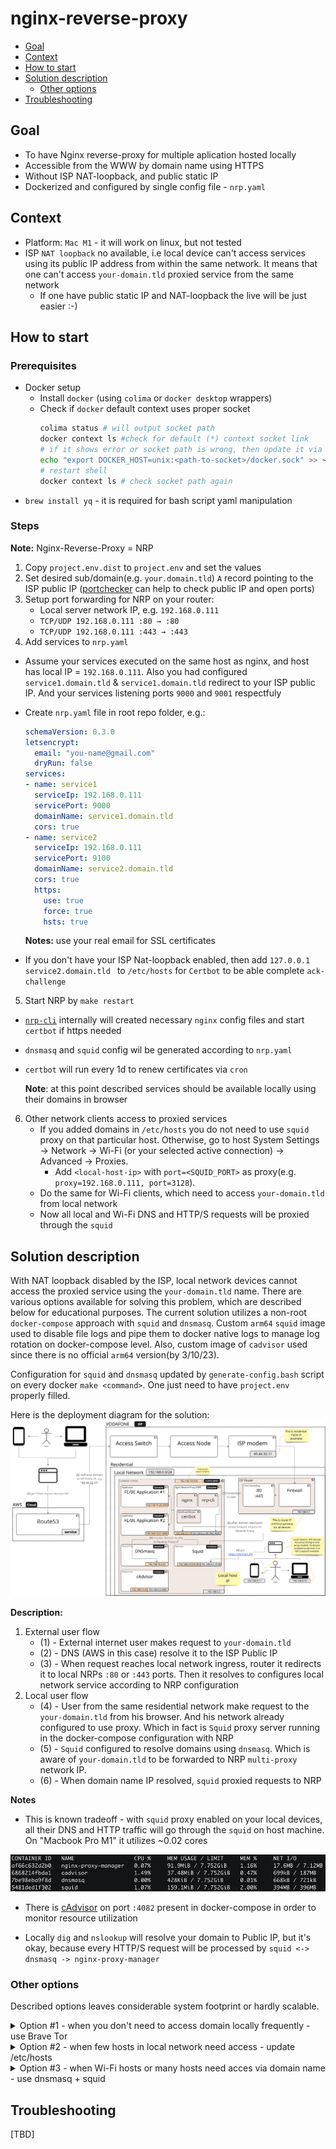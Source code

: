 # nginx-reverse-proxy

* [Goal](#goal)
* [Context](#context)
* [How to start](#how-to-start)
* [Solution description](#solution-description)
  + [Other options](#other-options)
* [Troubleshooting](#troubleshooting)

## Goal
- To have Nginx reverse-proxy for multiple aplication hosted locally
- Accessible from the WWW by domain name using HTTPS 
- Without ISP NAT-loopback, and public static IP
- Dockerized and configured by single config file - `nrp.yaml`

## Context

- Platform: `Mac M1` - it will work on linux, but not tested
- ISP `NAT loopback` no available, i.e local device can't access services using its public IP address from within the same network. It means that one can't access `your-domain.tld` proxied service from the same network
    - If one have public static IP and NAT-loopback the live will be just easier :-) 

## How to start

### Prerequisites
- Docker setup
   - Install `docker` (using `colima` or `docker desktop` wrappers)
   - Check if `docker` default context uses proper socket
     ```bash
     colima status # will output socket path
     docker context ls #check for default (*) context socket link
     # if it shows error or socket path is wrong, then update it via DOCKER_HOST vars, e.g. for zshrc
     echo "export DOCKER_HOST=unix:<path-to-socket>/docker.sock" >> ~/.zshrc
     # restart shell
     docker context ls # check socket path again
     ```
- `brew install yq` - it is required for bash script yaml manipulation

### Steps 
**Note:** Nginx-Reverse-Proxy = NRP

1. Copy `project.env.dist` to `project.env` and set the values
2. Set desired sub/domain(e.g. `your.domain.tld`) `A` record pointing to the ISP public IP ([portchecker](https://portchecker.co/) can help to check public IP and open ports)
3. Setup port forwarding for NRP on your router:
   - Local server network IP, e.g. `192.168.0.111`
   - `TCP/UDP 192.168.0.111 :80 → :80`
   - `TCP/UDP 192.168.0.111 :443 → :443`
4. Add services to `nrp.yaml`
- Assume your services executed on the same host as nginx, and host has local IP = `192.168.0.111`. Also you had configured `service1.domain.tld` & `service1.domain.tld` redirect to your ISP public IP. And your services listening ports `9000` and `9001` respectfuly 

- Create `nrp.yaml` file in root repo folder, e.g.:
  ```yaml
  schemaVersion: 0.3.0
  letsencrypt:
    email: "you-name@gmail.com"
    dryRun: false
  services:
  - name: service1
    serviceIp: 192.168.0.111
    servicePort: 9000
    domainName: service1.domain.tld
    cors: true
  - name: service2
    serviceIp: 192.168.0.111
    servicePort: 9100
    domainName: service2.domain.tld
    cors: true
    https: 
      use: true
      force: true 
      hsts: true
  ```

  **Notes:** use your real email for SSL certificates

- If you don't have your ISP Nat-loopback enabled, then add `127.0.0.1 service2.domain.tld ` to `/etc/hosts` for `Certbot` to be able complete `ack-challenge`
5. Start NRP by `make restart`
- [`nrp-cli`](https://github.com/oleksii-honchar/nrp-cli) internally will created necessary `nginx` config files and start `certbot` if https needed
- `dnsmasq` and `squid` config wil be generated according to `nrp.yaml`
- `certbot` will run every 1d to renew certificates via `cron`

    **Note**: at this point described services should be available locally using their domains in browser
6. Other network clients access to proxied services
   - If you added domains in `/etc/hosts` you do not need to use `squid` proxy on that particular host. Otherwise, go to host System Settings → Network → Wi-Fi (or your selected active connection) → Advanced → Proxies. 
      - Add `<local-host-ip>` with `port=<SQUID_PORT>` as proxy(e.g. `proxy=192.168.0.111, port=3128`).
   - Do the same for Wi-Fi clients, which need to access `your-domain.tld` from local network
   - Now all local and Wi-Fi DNS and HTTP/S requests will be proxied through the `squid`

## Solution description

With NAT loopback disabled by the ISP, local network devices cannot access the proxied service using the `your-domain.tld` name. There are various options available for solving this problem, which are described below for educational purposes. The current solution utilizes a non-root `docker-compose` approach with `squid` and `dnsmasq`. Custom `arm64` `squid` image used to disable file logs and pipe them to docker native logs to manage log rotation on docker-compose level. Also, custom image of `cadvisor` used since there is no official `arm64` version(by 3/10/23).

Configuration for `squid` and `dnsmasq` updated by `generate-config.bash` script on every docker  `make <command>`. One just need to have `project.env` properly filled.

Here is the deployment diagram for the solution:
![Deployment diagram](docs/deployment-diagram.jpg)

**Description:**
1. External user flow
    - (1) - External internet user makes request to `your-domain.tld`
    - (2) - DNS (AWS in this case) resolve it to the ISP Public IP 
    - (3) - When request reaches local network ingress, router it redirects it to local NRPs `:80` or `:443` ports. Then it resolves to configures local network service according to NRP configuration
2. Local user flow
   - (4) - User from the same residential network make request to the `your-domain.tld` from his browser. And his network already configured to use proxy. Which in fact is `Squid` proxy server running in the docker-compose configuration with NRP 
   - (5) - `Squid` configured to resolve domains using `dnsmasq`. Which is aware of `your-domain.tld` to be forwarded to NRP `multi-proxy` network IP. 
   - (6) - When domain name IP resolved, `squid` proxied requests to NRP

**Notes**
- This is known tradeoff - with `squid` proxy enabled on your local devices, all their DNS and HTTP traffic will go through the `squid` on host machine. On "Macbook Pro M1" it utilizes ~0.02 cores

![docker-stats.jpg](docs/docker-stats.jpg)

- There is [cAdvisor](https://github.com/google/cadvisor) on port `:4082` present in docker-compose in order to monitor resource utilization

- Locally `dig` and `nslookup` will resolve your domain to Public IP, but it's okay, because every HTTP/S request will be processed by `squid <-> dnsmasq -> nginx-proxy-manager`

### Other options
Described options leaves considerable system footprint or hardly scalable.

<details>

<summary>Option #1 - when you don't need to access domain locally frequently - use Brave Tor</summary>

To access your reverse-proxy resource by domain name you need to access it from different internet connection (if your ISP doesn’t support NAT loopback)
- Open “New Private Window with Tor” (Brave)
- Connect via mobile hotspot from other device
- Use Android “HTTP shortcuts” app with mobile connection (disabled WiFi)

</details>

<details>
<summary>Option #2 - when few hosts in local network need access - update /etc/hosts</summary>

Or you can you local domain forward by adding your domain and IP address to the `/etc/hosts` file. You may have to use sudo or editor.
```text
echo "127.0.0.1 sub.<your-domain>.com" >> /etc/hosts
dscacheutil -flushcache # Flush the DNS cache for the changes to take effect
```

</details>

<details>
<summary>Option #3 - when Wi-Fi hosts or many hosts need acces via domain name - use dnsmasq + squid</summary>

Setup `dnsmasq`
- `brew install dnsmasq`
- To start dnsmasq now and restart at startup
  ```bash
  sudo brew services start dnsmasq
  ``` 
- Copy the default configuration file. And set your domain resolution to IP
  ```bash
  edit /opt/homebrew/etc/dnsmasq.conf
  # add "address=/test.my-domain.com/127.0.0.1"
  # uncomment for logging "log-queries"
  # add "log-facility=/var/log/dnsmasq.log"
  # add server "server=8.8.8.8"
  # uncomment and add "listen-address=127.0.0.1"
  sudo brew services restart dnsmasq
  ```
- Go to System Settings → Network → Wi-Fi (or your selected active connection) → Advanced → DNS.
  Then, add `127.0.0.1` to your DNS Servers.
- Flush DNS cache: 
  ```bash
  sudo killall -HUP mDNSResponder
  ``` 
- ping your domain to check if it resolved locally:
  ```bash
  ping test.my-domain.com
  ``` 
  
**Notes:**
- test resolution 
  ```bash
  dig example.dev
  nslookup example.dev
  ping example.com
  ```

Setup `squid`

The thing is, that your local network wi-fi mobiles still not able to resolve your domain locally (because only rooted Android allowed to change `/etc/hosts`). So, let's try local web proxy then with `squid` & `dnsmasq`

- When dnsmasq installed
- Add to dnsmasq config 
  - `edit /opt/homebrew/etc/dnsmasq.conf`
  - dhcp-option=252,”http://127.0.0.1:3128/wpad.dat”
- Now let's setup `squid`
```bash
brew install squid
cp /opt/homebrew/etc/squid.conf /opt/homebrew/etc/squid.conf.back
edit /opt/homebrew/etc/squid.conf
```
- Replace config with the following allow-all simple config:
```bash
# Squid normally listens to port 3128
http_port 3128

# We setup an ACL that matches all IP addresses
acl all src all

# We allow all of our clients to browse the Internet
http_access allow all

# We strongly recommend the following be uncommented to protect innocent
# web applications running on the proxy server who think the only
# one who can access services on "localhost" is a local user
#http_access deny to_localhost
```
- `squid -z` to check conf
- `sudo brew services restart dnsmasq`
- `brew services restart squid` - non-root!
- check logs
  - log file `/opt/homebrew/var/logs/cache.log`
  - access log `/opt/homebrew/var/logs/access.log`
- Now go to your mobile, open "WiFi settings" -> Proxy -> manual -> 
  - set IP : `192.168.0.??` (set your squid server ip)
  - set port: `3128`
- Check your domain `test.my-domain.com` from mobile browser, now it should be resolved via squid -> dnsmasq -> NRP -> your local server!!!
**Note:**
- By doing this all DNS & HTTP traffic from mobile clients browser (with configured proxy) and local DNS requests will go through `dnsmasq` and `squid`.

</details>

## Troubleshooting
[TBD]